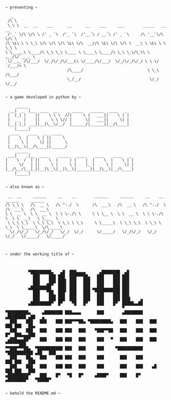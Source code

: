     
    ~ presenting ~
    
      __                                                                          
     /\ \                                                                         
     \_\ \  __  __    ___      __      __    ___     ___        _____   __  __    
     /'_` \/\ \/\ \ /' _ `\  /'_ `\  /'__`\ / __`\ /' _ `\     /\ '__`\/\ \/\ \   
    /\ \L\ \ \ \_\ \/\ \/\ \/\ \L\ \/\  __//\ \L\ \/\ \/\ \  __\ \ \L\ \ \ \_\ \  
    \ \___,_\ \____/\ \_\ \_\ \____ \ \____\ \____/\ \_\ \_\/\_\\ \ ,__/\/`____ \ 
     \/__,_ /\/___/  \/_/\/_/\/___L\ \/____/\/___/  \/_/\/_/\/_/ \ \ \/  `/___/> \
                               /\____/                            \ \_\     /\___/
                               \_/__/                              \/_/     \/__/ 


    ~ a game developed in python by ~

         _____                                               
      __|  _  |__  ____  __    _ _____   ______  ____   _    
     |  |_| |    ||    \ \ \  //|     \ |   ___||    \ | |   
     |   _  |    ||     \ \ \// |      \|   ___||     \| |   
     |__| |_|  __||__|\__\/__/  |______/|______||__/\____|   
        |_____|                                              
      ____    ____   _  _____                                
     |    \  |    \ | ||     \                               
     |     \ |     \| ||      \                              
     |__|\__\|__/\____||______/                              
         _____                                               
     ___|    _|__  ____    _____   ____    ____    ____   _  
    |    \  /  | ||    \  |     | |    |  |    \  |    \ | | 
    |     \/   | ||     \ |     \ |    |_ |     \ |     \| | 
    |__/\__/|__|_||__|\__\|__|\__\|______||__|\__\|__/\____| 
        |_____|                                              


    ~ also known as ~

     __  __     ______     __    __        ______     ______     __    __     ______     ______    
    /\ \_\ \   /\  __ \   /\ "-./  \      /\  ___\   /\  __ \   /\ "-./  \   /\  ___\   /\  ___\   
    \ \  __ \  \ \  __ \  \ \ \-./\ \     \ \ \__ \  \ \  __ \  \ \ \-./\ \  \ \  __\   \ \___  \  
     \ \_\ \_\  \ \_\ \_\  \ \_\ \ \_\     \ \_____\  \ \_\ \_\  \ \_\ \ \_\  \ \_____\  \/\_____\ 
      \/_/\/_/   \/_/\/_/   \/_/  \/_/      \/_____/   \/_/\/_/   \/_/  \/_/   \/_____/   \/_____/ 



    ~ under the working title of ~



              ▀█████████▄   ▄█  ███▄▄▄▄      ▄████████  ▄█                              
                ███    ███ ███  ███▀▀▀██▄   ███    ███ ███                              
                ███    ███ ███▌ ███   ███   ███    ███ ███                              
               ▄███▄▄▄██▀  ███▌ ███   ███   ███    ███ ███                              
              ▀▀███▀▀▀██▄  ███▌ ███   ███ ▀███████████ ███                              
                ███    ██▄ ███  ███   ███   ███    ███ ███                              
                ███    ███ ███  ███   ███   ███    ███ ███▌    ▄                        
              ▄█████████▀  █▀    ▀█   █▀    ███    █▀  █████▄▄██                        
                                                       ▀                                
    ▀█████████▄     ▄████████ ███▄▄▄▄       ███        ▄████████    ▄████████ ▄██   ▄   
      ███    ███   ███    ███ ███▀▀▀██▄ ▀█████████▄   ███    ███   ███    ███ ███   ██▄ 
      ███    ███   ███    ███ ███   ███    ▀███▀▀██   ███    ███   ███    █▀  ███▄▄▄███ 
     ▄███▄▄▄██▀    ███    ███ ███   ███     ███   ▀   ███    ███   ███        ▀▀▀▀▀▀███ 
    ▀▀███▀▀▀██▄  ▀███████████ ███   ███     ███     ▀███████████ ▀███████████ ▄██   ███ 
      ███    ██▄   ███    ███ ███   ███     ███       ███    ███          ███ ███   ███ 
      ███    ███   ███    ███ ███   ███     ███       ███    ███    ▄█    ███ ███   ███ 
    ▄█████████▀    ███    █▀   ▀█   █▀     ▄████▀     ███    █▀   ▄████████▀   ▀█████▀  


    ~ behold the README.md ~


